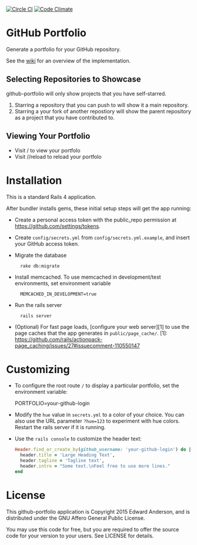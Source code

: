 [![Circle
CI](https://circleci.com/gh/nilbus/github-portfolio.svg?style=shield)](https://circleci.com/gh/nilbus/github-portfolio)
[![Code
Climate](https://codeclimate.com/github/nilbus/github-portfolio/badges/gpa.svg)](https://codeclimate.com/github/nilbus/github-portfolio)

GitHub Portfolio
================

Generate a portfolio for your GitHub repository.

See the [wiki](https://github.com/nilbus/github-portfolio/wiki) for an overview of
the implementation.

Selecting Repositories to Showcase
----------------------------------

github-portfolio will only show projects that you have self-starred.

1. Starring a repository that you can push to will show it a main repository.
2. Starring a your fork of another repostiory will show the parent repository as a
   project that you have contributed to.

Viewing Your Portfolio
----------------------

* Visit /<your-github-username> to view your portfolo
* Visit /<your-github-username>/reload to reload your portfolo

Installation
============

This is a standard Rails 4 application.

After bundler installs gems, these initial setup steps will get the app running:

* Create a personal access token with the public\_repo permission at
  https://github.com/settings/tokens.

* Create `config/secrets.yml` from `config/secrets.yml.example`, and insert your
  GitHub access token.

* Migrate the database

        rake db:migrate

* Install memcached. To use memcached in development/test environments, set
  environment variable

        MEMCACHED_IN_DEVELOPMENT=true

* Run the rails server

        rails server

* (Optional) For fast page loads, [configure your web server][1] to use the page
  caches that the app generates in `public/page_cache/`.
[1]: https://github.com/rails/actionpack-page_caching/issues/27#issuecomment-110550147

Customizing
===========

* To configure the root route `/` to display a particular portfolio, set the
  environment variable:

    PORTFOLIO=your-github-login

* Modify the `hue` value in `secrets.yml` to a color of your choice.
  You can also use the URL parameter `?hue=123` to experiment with hue colors.
  Restart the rails server if it is running.

* Use the `rails console` to customize the header text:

    ```ruby
    Header.find_or_create_by(github_username: 'your-github-login') do |header|
      header.title = 'Large Heading Text',
      header.tagline = 'Tagline text',
      header.intro = "Some text.\nFeel free to use more lines."
    end
    ```

License
=======

This github-portfolio application is Copyright 2015 Edward Anderson,
and is distributed under the GNU Affero General Public License.

You may use this code for free, but you are required to offer the source code
for your version to your users. See LICENSE for details.
